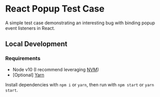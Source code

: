 # React Popup Test Case
A simple test case demonstrating an interesting bug with binding popup event listeners in React.

## Local Development

### Requirements

- Node v10 (I recommend leveraging [NVM](https://github.com/nvm-sh/nvm))
- [Optional] [Yarn](https://classic.yarnpkg.com/en/docs/install)

Install dependencies with `npm i` or `yarn`, then run with `npm start` or `yarn start`.
